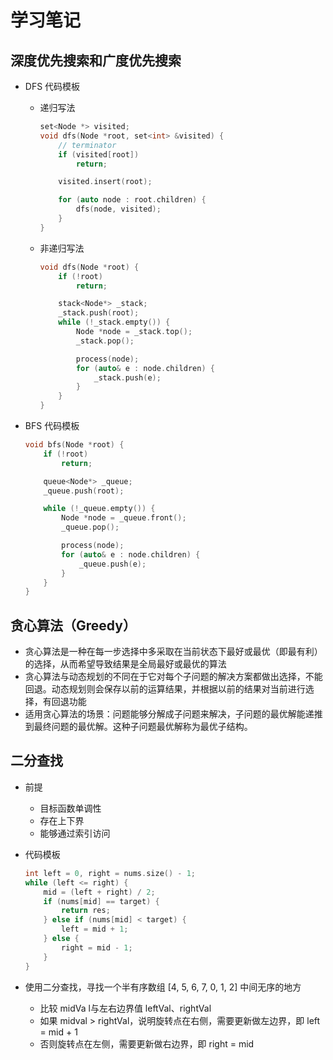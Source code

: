 # 学习笔记

## 深度优先搜索和广度优先搜索

* DFS 代码模板

  * 递归写法

    ```c++
    set<Node *> visited;
    void dfs(Node *root, set<int> &visited) {
        // terminator
        if (visited[root])
            return;

        visited.insert(root);

        for (auto node : root.children) {
            dfs(node, visited);
        }
    }
    ```

  * 非递归写法

    ```c++
    void dfs(Node *root) {
        if (!root)
            return;

        stack<Node*> _stack;
        _stack.push(root);
        while (!_stack.empty()) {
            Node *node = _stack.top();
            _stack.pop();

            process(node);
            for (auto& e : node.children) {
                _stack.push(e);
            }
        }
    }
    ```

* BFS 代码模板

  ```c++
  void bfs(Node *root) {
      if (!root)
          return;

      queue<Node*> _queue;
      _queue.push(root);

      while (!_queue.empty()) {
          Node *node = _queue.front();
          _queue.pop();

          process(node);
          for (auto& e : node.children) {
              _queue.push(e);
          }
      }
  }
  ```

## 贪心算法（Greedy）

* 贪心算法是一种在每一步选择中多采取在当前状态下最好或最优（即最有利）的选择，从而希望导致结果是全局最好或最优的算法
* 贪心算法与动态规划的不同在于它对每个子问题的解决方案都做出选择，不能回退。动态规划则会保存以前的运算结果，并根据以前的结果对当前进行选择，有回退功能
* 适用贪心算法的场景：问题能够分解成子问题来解决，子问题的最优解能递推到最终问题的最优解。这种子问题最优解称为最优子结构。

## 二分查找

* 前提

  * 目标函数单调性
  * 存在上下界
  * 能够通过索引访问

* 代码模板

  ```c++
  int left = 0, right = nums.size() - 1;
  while (left <= right) {
      mid = (left + right) / 2;
      if (nums[mid] == target) {
          return res;
      } else if (nums[mid] < target) {
          left = mid + 1;
      } else {
          right = mid - 1;
      }
  }
  ```

* 使用二分查找，寻找一个半有序数组 [4, 5, 6, 7, 0, 1, 2] 中间无序的地方
  * 比较 midVa l与左右边界值 leftVal、rightVal
  * 如果 midval > rightVal，说明旋转点在右侧，需要更新做左边界，即 left = mid + 1
  * 否则旋转点在左侧，需要更新做右边界，即 right = mid

